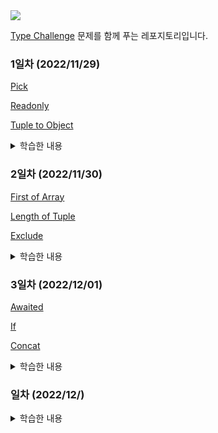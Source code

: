 <img src="https://raw.githubusercontent.com/type-challenges/type-challenges/454767ce6ebb197f29fdbfa04e385042fd15aaf3/screenshots/logo.svg" />

[Type Challenge](https://github.com/type-challenges/type-challenges) 문제를 함께 푸는 레포지토리입니다.

### 1일차 (2022/11/29)

[Pick](https://github.com/type-challenges/type-challenges/blob/main/questions/00004-easy-pick/README.ko.md)

[Readonly](https://github.com/type-challenges/type-challenges/blob/main/questions/00007-easy-readonly/README.ko.md)

[Tuple to Object](https://github.com/type-challenges/type-challenges/blob/main/questions/00011-easy-tuple-to-object/README.ko.md)

<details>
<summary>학습한 내용</summary>

### List vs Array vs Tuple

1. List

- mutable
- ordered
- can be changed or replaced
- more than one data type

2. Array

- mutable
- ordered
- can be changed or replaced
- only similar data types

3. Tuple

- immutable
- ordered
- cannot be changed or replaced
- more than one data type

### `T[number]`

- 타입스크립트에서 Array는 index signature를 이용해 이런 식으로 선언되어 있다.

```ts
interface ArrayMaybe<Element> {
  [index: number]: Element;
}
```

1. **인덱스 시그니처**는 특정 타입의 key나 특정 타입의 value를 가진 프로퍼티를 가리킨다.

2. `T[___]` T의 프로퍼티를 추론한다. 즉, `T[___]`를 사용하면 인덱스 시그니처의 타입을 참조할 수 있다.

- Array에 대해서 `T[number]` 또는 `T['length']`를 사용할 수 있다. Array는 number타입의 index를 가지고 있으며, 'length'라는 속성을 가지고 있기 때문이다.

- 만약 `T[string]`을 사용한다면 참조할 자료유형은 다음 예시와 같을 것이다.

```ts
interface Dictionary<Value> {
  [key: string]: Value;
}
```

[참고링크](https://stackoverflow.com/questions/59187941/whats-the-tnumber-mean-in-typescript-code)

</details>

### 2일차 (2022/11/30)

[First of Array](https://github.com/type-challenges/type-challenges/blob/main/questions/00014-easy-first/README.ko.md)

[Length of Tuple](https://github.com/type-challenges/type-challenges/blob/main/questions/00018-easy-tuple-length/README.ko.md)

[Exclude](https://github.com/type-challenges/type-challenges/blob/main/questions/00043-easy-exclude/README.ko.md)

<details>
<summary>학습한 내용</summary>

### Distributive conditional types

타입이 naked 타입 매개변수인 조건 타입을 `distributive conditional types`라고 한다.
`distributive conditional types`은 인스턴스화 중에 union 타입에 자동으로 분산된다.

```ts
type Excludes<T, U> = T extends U ? X : Y;

Excludes<A | B | C, A>;
```

위 코드는 아래와 같이 추론된다.

```ts
// Excludes<A | B | C, A>;
(A extends A ? X : Y) | (B extends A ? X : Y) | (C extends A ? X : Y)
```

[참고링크](https://www.typescriptlang.org/docs/handbook/release-notes/typescript-2-8.html#distributive-conditional-types)

</details>

### 3일차 (2022/12/01)

[Awaited](https://github.com/type-challenges/type-challenges/blob/main/questions/00189-easy-awaited/README.ko.md)

[If](https://github.com/type-challenges/type-challenges/blob/main/questions/00268-easy-if/README.ko.md)

[Concat](https://github.com/type-challenges/type-challenges/blob/main/questions/00533-easy-concat/README.md)

<details>
<summary>학습한 내용</summary>

</details>

### 일차 (2022/12/)

[]()

[]()

[]()

<details>
<summary>학습한 내용</summary>

</details>
